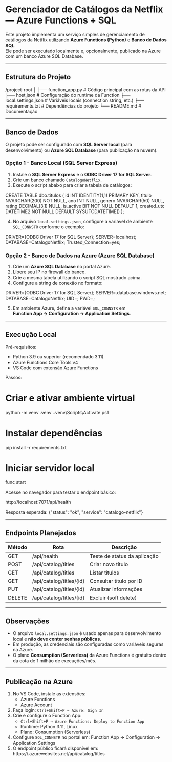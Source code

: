 # Gerenciador de Catálogos da Netflix — Azure Functions + SQL

Este projeto implementa um serviço simples de gerenciamento de catálogos da Netflix utilizando **Azure Functions (Python)** e **Banco de Dados SQL**.  
Ele pode ser executado localmente e, opcionalmente, publicado na Azure com um banco Azure SQL Database.

---

## Estrutura do Projeto

/project-root
│
├── function_app.py          # Código principal com as rotas da API
├── host.json                # Configuração do runtime da Function
├── local.settings.json      # Variáveis locais (connection string, etc.)
├── requirements.txt         # Dependências do projeto
└── README.md                # Documentação

---

## Banco de Dados

O projeto pode ser configurado com **SQL Server local** (para desenvolvimento) ou **Azure SQL Database** (para publicação na nuvem).

### Opção 1 - Banco Local (SQL Server Express)

1. Instale o **SQL Server Express** e o **ODBC Driver 17 for SQL Server**.
2. Crie um banco chamado `CatalogoNetflix`.
3. Execute o script abaixo para criar a tabela de catálogos:

CREATE TABLE dbo.titulos (
  id INT IDENTITY(1,1) PRIMARY KEY,
  titulo NVARCHAR(200) NOT NULL,
  ano INT NULL,
  genero NVARCHAR(50) NULL,
  rating DECIMAL(3,1) NULL,
  is_active BIT NOT NULL DEFAULT 1,
  created_utc DATETIME2 NOT NULL DEFAULT SYSUTCDATETIME()
);

4. No arquivo `local.settings.json`, configure a variável de ambiente `SQL_CONNSTR` conforme o exemplo:

DRIVER={ODBC Driver 17 for SQL Server};
SERVER=localhost;
DATABASE=CatalogoNetflix;
Trusted_Connection=yes;

### Opção 2 - Banco de Dados na Azure (Azure SQL Database)

1. Crie um **Azure SQL Database** no portal Azure.
2. Libere seu IP no firewall do banco.
3. Crie a mesma tabela utilizando o script SQL mostrado acima.
4. Configure a string de conexão no formato:

DRIVER={ODBC Driver 17 for SQL Server};
SERVER=<seu-servidor>.database.windows.net;
DATABASE=CatalogoNetflix;
UID=<usuario>;
PWD=<senha>;

5. Em ambiente Azure, defina a variável `SQL_CONNSTR` em  
   **Function App → Configuration → Application Settings**.

---

## Execução Local

Pré-requisitos:
- Python 3.9 ou superior (recomendado 3.11)
- Azure Functions Core Tools v4
- VS Code com extensão Azure Functions

Passos:

# Criar e ativar ambiente virtual
python -m venv .venv
.\.venv\Scripts\Activate.ps1

# Instalar dependências
pip install -r requirements.txt

# Iniciar servidor local
func start

Acesse no navegador para testar o endpoint básico:

http://localhost:7071/api/health

Resposta esperada:
{"status": "ok", "service": "catalogo-netflix"}

---

## Endpoints Planejados

| Método | Rota                         | Descrição                     |
|--------|------------------------------|--------------------------------|
| GET    | /api/health                  | Teste de status da aplicação   |
| POST   | /api/catalog/titles          | Criar novo título              |
| GET    | /api/catalog/titles          | Listar títulos                 |
| GET    | /api/catalog/titles/{id}     | Consultar título por ID        |
| PUT    | /api/catalog/titles/{id}     | Atualizar informações          |
| DELETE | /api/catalog/titles/{id}     | Excluir (soft delete)          |

---

## Observações

- O arquivo `local.settings.json` é usado apenas para desenvolvimento local e **não deve conter senhas públicas**.
- Em produção, as credenciais são configuradas como variáveis seguras na Azure.
- O plano **Consumption (Serverless)** da Azure Functions é gratuito dentro da cota de 1 milhão de execuções/mês.

---

## Publicação na Azure

1. No VS Code, instale as extensões:
   - Azure Functions
   - Azure Account
2. Faça login: `Ctrl+Shift+P → Azure: Sign In`
3. Crie e configure o Function App:
   - `Ctrl+Shift+P → Azure Functions: Deploy to Function App`
   - Runtime: Python 3.11, Linux
   - Plano: Consumption (Serverless)
4. Configure `SQL_CONNSTR` no portal em:
   Function App → Configuration → Application Settings
5. O endpoint público ficará disponível em:
   https://<seu-app>.azurewebsites.net/api/catalog/titles